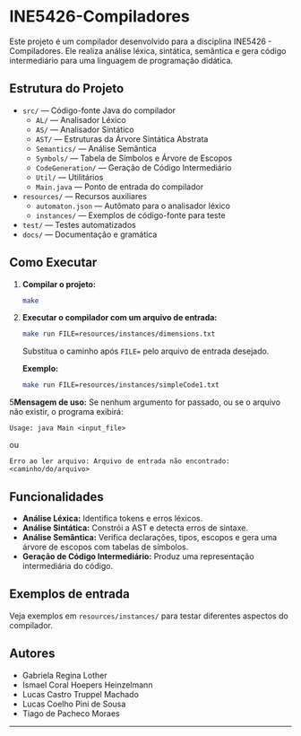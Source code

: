 # INE5426-Compiladores

Este projeto é um compilador desenvolvido para a disciplina INE5426 - Compiladores. Ele realiza análise léxica, sintática, semântica e gera código intermediário para uma linguagem de programação didática.

## Estrutura do Projeto

- `src/` — Código-fonte Java do compilador
  - `AL/` — Analisador Léxico
  - `AS/` — Analisador Sintático
  - `AST/` — Estruturas da Árvore Sintática Abstrata
  - `Semantics/` — Análise Semântica
  - `Symbols/` — Tabela de Símbolos e Árvore de Escopos
  - `CodeGeneration/` — Geração de Código Intermediário
  - `Util/` — Utilitários
  - `Main.java` — Ponto de entrada do compilador
- `resources/` — Recursos auxiliares
  - `automaton.json` — Autômato para o analisador léxico
  - `instances/` — Exemplos de código-fonte para teste
- `test/` — Testes automatizados
- `docs/` — Documentação e gramática

## Como Executar

1. **Compilar o projeto:**
   ```sh
   make
   ```
2. **Executar o compilador com um arquivo de entrada:**
   ```sh
   make run FILE=resources/instances/dimensions.txt
   ```
   Substitua o caminho após `FILE=` pelo arquivo de entrada desejado.

   **Exemplo:**
   ```sh
   make run FILE=resources/instances/simpleCode1.txt
   ```

5**Mensagem de uso:**
   Se nenhum argumento for passado, ou se o arquivo não existir, o programa exibirá:
   ```
   Usage: java Main <input_file>
   ```
   ou
   ```
   Erro ao ler arquivo: Arquivo de entrada não encontrado: <caminho/do/arquivo>
   ```

## Funcionalidades
- **Análise Léxica:** Identifica tokens e erros léxicos.
- **Análise Sintática:** Constrói a AST e detecta erros de sintaxe.
- **Análise Semântica:** Verifica declarações, tipos, escopos e gera uma árvore de escopos com tabelas de símbolos.
- **Geração de Código Intermediário:** Produz uma representação intermediária do código.

## Exemplos de entrada
Veja exemplos em `resources/instances/` para testar diferentes aspectos do compilador.

## Autores  
- Gabriela Regina Lother
- Ismael Coral Hoepers Heinzelmann
- Lucas Castro Truppel Machado
- Lucas Coelho Pini de Sousa
- Tiago de Pacheco Moraes

---

